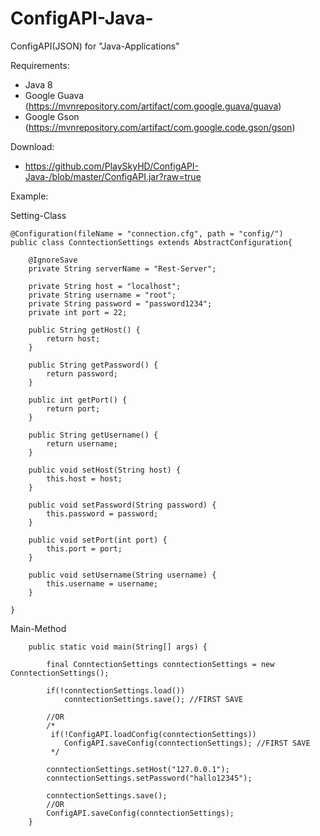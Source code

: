 # ConfigAPI-Java-
ConfigAPI(JSON) for "Java-Applications"

Requirements:
- Java 8
- Google Guava (https://mvnrepository.com/artifact/com.google.guava/guava)
- Google Gson (https://mvnrepository.com/artifact/com.google.code.gson/gson)

Download:
- https://github.com/PlaySkyHD/ConfigAPI-Java-/blob/master/ConfigAPI.jar?raw=true

Example:

Setting-Class
```
@Configuration(fileName = "connection.cfg", path = "config/")
public class ConntectionSettings extends AbstractConfiguration{

	@IgnoreSave
	private String serverName = "Rest-Server";
	
	private String host = "localhost";
	private String username = "root";
	private String password = "password1234";
	private int port = 22;
	
	public String getHost() {
		return host;
	}
	
	public String getPassword() {
		return password;
	}
	
	public int getPort() {
		return port;
	}
	
	public String getUsername() {
		return username;
	}
	
	public void setHost(String host) {
		this.host = host;
	}
	
	public void setPassword(String password) {
		this.password = password;
	}
	
	public void setPort(int port) {
		this.port = port;
	}
	
	public void setUsername(String username) {
		this.username = username;
	}
	
}
```

Main-Method
```
	public static void main(String[] args) {
		
		final ConntectionSettings conntectionSettings = new ConntectionSettings();
		
		if(!conntectionSettings.load())
			conntectionSettings.save(); //FIRST SAVE
		
		//OR
		/*
		 if(!ConfigAPI.loadConfig(conntectionSettings))
			ConfigAPI.saveConfig(conntectionSettings); //FIRST SAVE
		 */
			
		conntectionSettings.setHost("127.0.0.1");
		conntectionSettings.setPassword("hallo12345");
		
		conntectionSettings.save();
		//OR
		ConfigAPI.saveConfig(conntectionSettings);
	}
```
